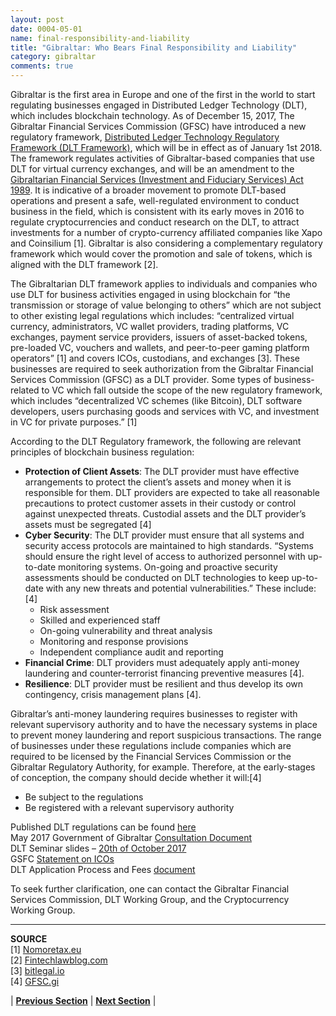 ```yaml
---
layout: post
date: 0004-05-01
name: final-responsibility-and-liability
title: "Gibraltar: Who Bears Final Responsibility and Liability"
category: gibraltar
comments: true
---
```


Gibraltar is the first area in Europe and one of the first in the world to start regulating businesses engaged in Distributed Ledger Technology (DLT), which includes blockchain technology. As of December 15, 2017, The Gibraltar Financial Services Commission (GFSC) have introduced a new regulatory framework, [Distributed Ledger Technology Regulatory Framework (DLT Framework)](http://www.gfsc.gi/dlt), which will be in effect as of January 1st 2018. The framework regulates activities of Gibraltar-based companies that use DLT for virtual currency exchanges, and will be an amendment to the [Gibraltarian Financial Services (Investment and Fiduciary Services) Act 1989](http://www.gibraltarlaws.gov.gi/articles/1989-47o.pdf). It is indicative of a broader movement to promote DLT-based operations and present a safe, well-regulated environment to conduct business in the field, which is consistent with its early moves in 2016 to regulate cryptocurrencies and conduct research on the DLT, to attract investments for a number of crypto-currency affiliated companies like Xapo and Coinsilium [1]. Gibraltar is also considering a complementary regulatory framework which would cover the promotion and sale of tokens, which is aligned with the DLT framework [2].
 
The Gibraltarian DLT framework applies to individuals and companies who use DLT for business activities engaged in using blockchain for “the transmission or storage of value belonging to others” which are not subject to other existing legal regulations which includes: “centralized virtual currency, administrators, VC wallet providers, trading platforms, VC exchanges, payment service providers, issuers of asset-backed tokens, pre-loaded VC, vouchers and wallets, and peer-to-peer gaming platform operators” [1] and covers ICOs, custodians, and exchanges [3]. These businesses are required to seek authorization from the Gibraltar Financial Services Commission (GFSC) as a DLT provider. Some types of business-related to VC which fall outside the scope of the new regulatory framework, which includes “decentralized VC schemes (like Bitcoin), DLT software developers, users purchasing goods and services with VC, and investment in VC for private purposes.” [1]
 
According to the DLT Regulatory framework, the following are relevant principles of blockchain business regulation:
* **Protection of Client Assets**: The DLT provider must have effective arrangements to protect the client’s assets and money when it is responsible for them. DLT providers are expected to take all reasonable precautions to protect customer assets in their custody or control against unexpected threats. Custodial assets and the DLT provider’s assets must be segregated [4]
* **Cyber Security**: The DLT provider must ensure that all systems and security access protocols are maintained to high standards. “Systems should ensure the right level of access to authorized personnel with up-to-date monitoring systems. On-going and proactive security assessments should be conducted on DLT technologies to keep up-to-date with any new threats and potential vulnerabilities.” These include: [4]
  * Risk assessment
  * Skilled and experienced staff
  * On-going vulnerability and threat analysis
  * Monitoring and response provisions
  * Independent compliance audit and reporting
* **Financial Crime**: DLT providers must adequately apply anti-money laundering and counter-terrorist financing preventive measures [4].
* **Resilience**: DLT provider must be resilient and thus develop its own contingency, crisis management plans [4].
 
Gibraltar’s anti-money laundering requires businesses to register with relevant supervisory authority and to have the necessary systems in place to prevent money laundering and report suspicious transactions. The range of businesses under these regulations include companies which are required to be licensed by the Financial Services Commission or the Gibraltar Regulatory Authority, for example. Therefore, at the early-stages of conception, the company should decide whether it will:[4]
* Be subject to the regulations
* Be registered with a relevant supervisory authority
 
Published DLT regulations can be found [here](http://www.gfsc.gi/uploads/DLT%20regulations%20121017%20(2).pdf)  
May 2017 Government of Gibraltar [Consultation Document](http://chronicle.gi/2017/12/gibraltar-publishes-dlt-guidance-notes/)  
DLT Seminar slides – [20th of October 2017](http://www.gfsc.gi/uploads/DLT%20Turning%20Vision%20into%20Reality%2020%20October%202017.pdf)  
GSFC [Statement on ICOs](http://www.gfsc.gi/news/statement-on-initial-coin-offerings-250)  
DLT Application Process and Fees [document](http://www.gfsc.gi/uploads/DLT%20Application%20Process%20and%20Fee%20Structure%20Public.pdf)  
 
To seek further clarification, one can contact the Gibraltar Financial Services Commission, DLT Working Group, and the Cryptocurrency Working Group. 

--------
**SOURCE**  
[1] [Nomoretax.eu](http://www.nomoretax.eu/gibraltar-legal-framework-cryptocurrency/)  
[2] [Fintechlawblog.com](https://www.fintechlawblog.com/2017/10/gibraltar-issues-statement-on-initial-coin-offerings/)  
[3] [bitlegal.io](https://bitlegal.io/2017/05/09/gibraltar-issues-new-blockchain-regulations/)  
[4] [GFSC.gi](http://www.gfsc.gi/dlt)  


| **[Previous Section](https://neo-project.github.io/global-blockchain-compliance-hub//gibraltar/gibraltar-privacy-and-data-protection.html)** | **[Next Section](https://neo-project.github.io/global-blockchain-compliance-hub//gibraltar/gibraltar-smart-contracts.html)** |
